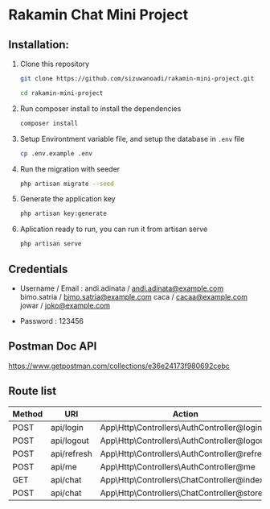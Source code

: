 # Rakamin Chat Mini Project

## Installation:
1. Clone this repository
    ```bash
    git clone https://github.com/sizuwanoadi/rakamin-mini-project.git

    cd rakamin-mini-project
    ```

2. Run composer install to install the dependencies
   ```bash
   composer install
   ```

3. Setup Environtment variable file, and setup the database in <code>.env</code> file
   ```bash
   cp .env.example .env
   ```

4. Run the migration with seeder
   ```bash
   php artisan migrate --seed
   ```

5. Generate the application key
   ```bash
   php artisan key:generate
   ```

6. Aplication ready to run, you can run it from artisan serve
   ```bash
   php artisan serve
   ```

## Credentials
- Username / Email : 
andi.adinata / andi.adinata@example.com 
bimo.satria / bimo.satria@example.com 
caca / cacaa@example.com
jowar / joko@example.com

- Password : 123456

## Postman Doc API
https://www.getpostman.com/collections/e36e24173f980692cebc

## Route list

| Method    | URI                             |  Action                  |
|-----------|---------------------------------|--------------------------|
| POST       | api/login | App\Http\Controllers\AuthController@login  |
| POST       | api/logout | App\Http\Controllers\AuthController@logout  |
| POST       | api/refresh | App\Http\Controllers\AuthController@refresh |
| POST       | api/me | App\Http\Controllers\AuthController@me  |
| GET        | api/chat | App\Http\Controllers\ChatController@index  |
| POST       | api/chat | App\Http\Controllers\ChatController@store  |

